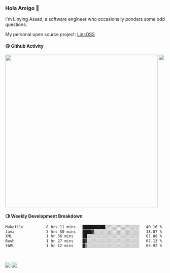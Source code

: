 ### Hola Amigo 🤣   

I'm Linying Assad, a software engineer who occasionally ponders some odd questions.  

My personal open source project: [LinsOSS](https://github.com/linsoss)
 
#### 🙃 Github Activity 
<div>
  <img src="https://github-readme-stats.vercel.app/api?username=al-assad&show_icons=true" align="top" style="display: inline-block;" width="480"/>
  <img src="https://github-readme-stats.vercel.app/api/top-langs/?username=al-assad&hide=css,html&langs_count=8&layout=compact" align="top" style="display: inline-block;"/>
</div>

#### 🌖 Weekly Development Breakdown
<!--START_SECTION:waka-->

```txt
Makefile          8 hrs 11 mins   ██████████░░░░░░░░░░░░░░░   40.16 %
Java              3 hrs 50 mins   ████▓░░░░░░░░░░░░░░░░░░░░   18.87 %
XML               1 hr 36 mins    ██░░░░░░░░░░░░░░░░░░░░░░░   07.88 %
Bash              1 hr 27 mins    █▓░░░░░░░░░░░░░░░░░░░░░░░   07.13 %
YAML              1 hr 12 mins    █▒░░░░░░░░░░░░░░░░░░░░░░░   05.92 %
```

<!--END_SECTION:waka-->

<br>

<a href="https://twitter.com/assad_lin"><img src="https://img.shields.io/badge/Twitter-@assad__lin-blue?style=flat&logo=twitter" /></a>
<a href="https://al-assad.github.io"><img src="https://img.shields.io/badge/Blogs-Linying_Assad's_Blog-yellow?style=flat&logo=github" /></a>

